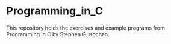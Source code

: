 # Programming_in_C
This repository holds the exercises and example programs from Programming in C by Stephen G. Kochan.
